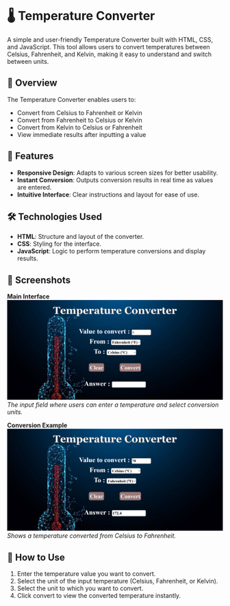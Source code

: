 # 🌡️ Temperature Converter

A simple and user-friendly Temperature Converter built with HTML, CSS, and JavaScript. This tool allows users to convert temperatures between Celsius, Fahrenheit, and Kelvin, making it easy to understand and switch between units.

## 📝 Overview

The Temperature Converter enables users to:
- Convert from Celsius to Fahrenheit or Kelvin
- Convert from Fahrenheit to Celsius or Kelvin
- Convert from Kelvin to Celsius or Fahrenheit
- View immediate results after inputting a value

## 🌟 Features
- **Responsive Design**: Adapts to various screen sizes for better usability.
- **Instant Conversion**: Outputs conversion results in real time as values are entered.
- **Intuitive Interface**: Clear instructions and layout for ease of use.

## 🛠️ Technologies Used
- **HTML**: Structure and layout of the converter.
- **CSS**: Styling for the interface.
- **JavaScript**: Logic to perform temperature conversions and display results.

## 📸 Screenshots

**Main Interface**  
![Main Interface](./screenshots/Screenshot%20(206).png)  
*The input field where users can enter a temperature and select conversion units.*

**Conversion Example**  
![Conversion Example](./screenshots/Screenshot%20(207).png)  
*Shows a temperature converted from Celsius to Fahrenheit.*

## 🚀 How to Use
1. Enter the temperature value you want to convert.
2. Select the unit of the input temperature (Celsius, Fahrenheit, or Kelvin).
3. Select the unit to which you want to convert.
4. Click convert to view the converted temperature instantly.

